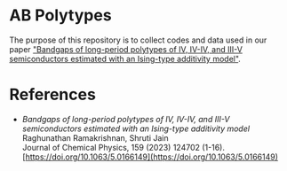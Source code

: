# AB Polytypes
The purpose of this repository is to collect codes and data used in our paper ["Bandgaps of long-period polytypes of IV, IV-IV, and III-V semiconductors estimated with an Ising-type additivity model"](https://doi.org/10.1063/5.0166149).  

# References
- _Bandgaps of long-period polytypes of IV, IV-IV, and III-V semiconductors estimated with an Ising-type additivity model_    
Raghunathan Ramakrishnan, Shruti Jain    
Journal of Chemical Physics, 159 (2023) 124702 (1-16).   
[https://doi.org/10.1063/5.0166149](https://doi.org/10.1063/5.0166149)
